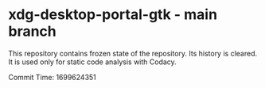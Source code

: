 # xdg-desktop-portal-gtk - main branch

This repository contains frozen state of the repository.
Its history is cleared. It is used only for static code
analysis with Codacy.

Commit Time: 1699624351